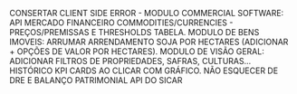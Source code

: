 CONSERTAR CLIENT SIDE ERROR - MODULO COMMERCIAL
SOFTWARE: API MERCADO FINANCEIRO COMMODITIES/CURRENCIES - PREÇOS/PREMISSAS E THRESHOLDS TABELA.
MODULO DE BENS IMOVEIS: ARRUMAR ARRENDAMENTO SOJA POR HECTARES (ADICIONAR + OPÇÕES DE VALOR POR HECTARES).
MODULO DE VISÃO GERAL: ADICIONAR FILTROS DE PROPRIEDADES, SAFRAS, CULTURAS... HISTÓRICO KPI CARDS AO CLICAR COM GRÁFICO.
NÃO ESQUECER DE DRE E BALANÇO PATRIMONIAL
API DO SICAR